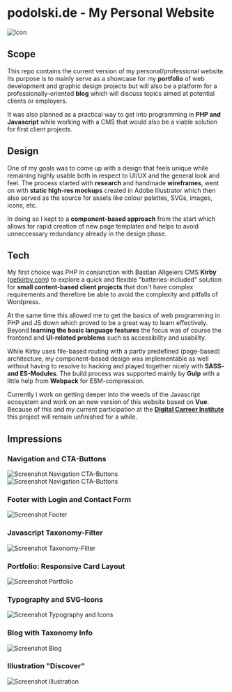 # podolski.de - My Personal Website

![Icon](./icon-152x152.png)

## Scope
This repo contains the current version of my personal/professional website. Its purpose is to mainly serve as a showcase for my **portfolio** of web development and graphic design projects but will also be a platform for a professionally-oriented **blog** which will discuss topics aimed at potential clients or employers.

It was also planned as a practical way to get into programming in **PHP and Javascript** while working with a CMS that would also be a viable solution for first client projects.

## Design
One of my goals was to come up with a design that feels unique while remaining highly usable both in respect to UI/UX and the general look and feel. The process started  with **research** and handmade **wireframes**, went on with **static high-res mockups** created in Adobe Illustrator which then also served as the source for assets like colour palettes, SVGs, images, icons, etc.

In doing so I kept to a **component-based approach** from the start which allows for rapid creation of new page templates and helps to avoid unneccessary redundancy already in the design phase.

## Tech
My first choice was PHP in conjunction with Bastian Allgeiers CMS **Kirby** ([getkirby.com](https://getkirby.com)) to explore a quick and flexible "batteries-included" solution for **small content-based client projects** that don't have complex requirements and therefore be able to avoid the complexity and pitfalls of Wordpress.

At the same time this allowed me to get the basics of web programming in PHP and JS down which proved to be a great way to learn effectively. Beyond **learning the basic language features** the focus was of course the frontend and **UI-related problems** such as accessibility and usability.

While Kirby uses file-based routing with a partly predefined (page-based) architecture, my component-based design was implementable as well without having to resolve to hacking and played together nicely with **SASS- and ES-Modules**. The build process was supported mainly by **Gulp** with a little help from **Webpack** for ESM-compression.

Currently i work on getting deeper into the weeds of the Javascript ecosystem and work on an new version of this website based on **Vue**. Because of this and my current participation at the **[Digital Carreer Institute](https://digitalcarreerinstitute.org)** this project will remain unfinished for a while.

## Impressions

### Navigation and CTA-Buttons
![Screenshot Navigation CTA-Buttons](./README-screenshot9.png)
![Screenshot Navigation CTA-Buttons](./README-screenshot1.png)

### Footer with Login and Contact Form
![Screenshot Footer](./README-screenshot3.png)

### Javascript Taxonomy-Filter
![Screenshot Taxonomy-Filter](./README-screenshot8.png)

### Portfolio: Responsive Card Layout
![Screenshot Portfolio](./README-screenshot4.png)

### Typography and SVG-Icons
![Screenshot Typography and Icons](./README-screenshot5.png)

### Blog with Taxonomy Info
![Screenshot Blog](./README-screenshot7.png)

### Illustration "Discover"
![Screenshot Illustration](./README-screenshot2.png)

